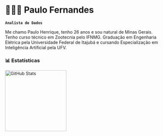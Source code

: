 # 👩🏻‍💻 Paulo Fernandes

**`Analista de Dados`**

Me chamo Paulo Henrique, tenho 26 anos e sou natural de Minas Gerais. Tenho curso técnico em Zootecnia pelo IFNMG. Graduação em 
Engenharia Elétrica pela Universidade Federal de Itajubá e cursando Especialização em Inteligência Artificial pela UFV.

### 📊 Estatísticas

<p>
  <img 
    align="left" 
    alt="GitHub Stats" 
    height="200" 
    style="padding-right: 10px;" 
    src="https://github-readme-stats.vercel.app/api?username=PHFernandes9&show_icons=true&theme=tokyonight&include_all_commits=true&locale=pt-br" 
  />

